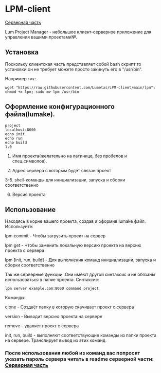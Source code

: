 # LPM-client

[Серверная часть](https://github.com/Lumetas/LPM-server)

Lum Project Manager - небольшое клиент-серверное приложение для управления вашими проектами№.

## Установка

Поскольку клиентская часть представляет собой bash скрипт то установки он не требует можете просто закинуть его в "/usr/bin". 

Например так:
~~~
wget "https://raw.githubusercontent.com/Lumetas/LPM-client/main/lpm"; chmod +x lpm; sudo mv lpm /usr/bin
~~~

## Оформление конфигурационного файла(lumake).
~~~
project
localhost:8000
echo init
echo run
echo build
1.0
~~~
1. Имя проекта(желательно на латинице, без пробелов и спец.символов).

2. Aдрес сервера с которым будет связан проект

3-5. shell-команды для инициализации, запуска и сборки соответственно

6. Версия проекта

## Использование 

Находясь в корне вашего проекта, создав и оформив lumake файл. Используйте:

lpm commit - Чтобы загрузить проект на сервер

lpm get - Чтобы заменить локальную версию проекта на версию проекта с сервера

lpm [init, run, build] - Для выполнения команд инициализации, запуска и сборки соответственно

Так же серверные функции. Они имеют другой синтаксис и не обязаны использоваться в папке проекта. Синтаксис:
~~~
lpm server example.com:8000 command project
~~~
Команды: 

clone - Создаёт папку в которую скачивает проект с сервера

version - Выводит версию проекта на сервере

remove - удаляет проект с сервера

init, run, build - выполняют соответствующие команды из папки проекта на сервере. Транслирует вывод из этих команд.

### После использования любой из команд вас попросят указать пароль сервера читать в readme серверной части: [Серверная часть](https://github.com/Lumetas/LPM-server)
